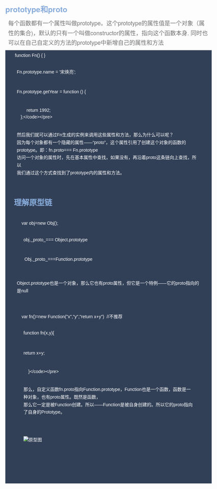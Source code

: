 <html lang="en"><head>
    <meta charset="UTF-8">
    <title></title>
<style  type="text/css">
		body { font-family: "Helvetica Neue", Helvetica, "Hiragino Sans GB", Arial, sans-serif;    font-size: 18px;    line-height: 18px;    color: #737373;  
		    } 
		 p { margin: 9px;
		    line-height: 1.7;}
		    h1,h2,h3,h4,h5,h6 {  color: #88acdb; line-height: 36px;margin:10px 0;}h1 {    margin-bottom: 18px;    font-size: 30px;}h2 {    font-size: 24px;}h3 {    font-size: 18px;}h4 {    font-size: 16px;}h5 {    font-size: 14px;}h6 {    font-size: 13px;}
		    hr {    margin: 0 0 19px;    border: 0;    border-bottom: 1px solid #ccc;}
		   code, pre { background: #324057;
		    margin: auto;
		    padding: 0.35em 1.5em;
		    overflow: auto;
		    color: #fff;
		    line-height: 1.3rem;}
		    pre code {   
		    font-family:Arial;
		    overflow: auto;
		    padding: 1px 3px;    font-size: 14px; }
		    </style>
		    </head>
<body >
<h2>prototype和proto</h2>
<p>每个函数都有一个属性叫做prototype。这个prototype的属性值是一个对象（属性的集合)，默认的只有一个叫做constructor的属性，指向这个函数本身.
同时也可以在自己自定义的方法的prototype中新增自己的属性和方法

</p>
<pre><code>function Fn() { }

Fn.prototype.name = '宋焕亮';

Fn.prototype.getYear = function () {

        return 1992;
    };</code></pre>
<p>然后我们就可以通过Fn生成的实例来调用这些属性和方法，那么为什么可以呢？
因为每个对象都有一个隐藏的属性——“proto”，这个属性引用了创建这个对象的函数的
prototype。即：fn.proto=== Fn.prototype<br>访问一个对象的属性时，先在基本属性中查找，如果没有，再沿着proto这条链向上查找，所以
我们通过这个方式查找到了prototype内的属性和方法。

</p>
<h2>理解原型链</h2>
<pre><code>var obj=new Obj();

obj.<U>&nbsp;</U><U>&nbsp;</U>proto<U>&nbsp;</U><U>&nbsp;</U>=== Object.prototype

Obj.<U>&nbsp;</U><U>&nbsp;</U>proto<U>&nbsp;</U><U>&nbsp;</U>===Function.prototype</code></pre>
<p>Object.prototype也是一个对象，那么它也有proto属性，但它是一个特例——它的proto指向的是null  

</p>
<pre><code>var fn()=new Function("x","y","return x+y")  //不推荐

function fn(x,y){

  return x+y;

    }</code></pre>
<p>那么，自定义函数fn.proto指向Function.prototype，Function也是一个函数，函数是一种对象，也有proto属性。既然是函数，
那么它一定是被Function创建。所以——Function是被自身创建的。所以它的proto指向了自身的Prototype。

</p>
<p><img src="https://peach1992.github.io/src/assets/images/yuanxing.jpg" alt="原型图"></p>
</body></html>
